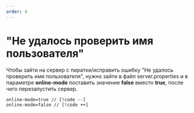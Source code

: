 ```yaml
---
order: 6
---
```


# "Не удалось проверить имя пользователя"

Чтобы зайти на сервер с пиратки/исправить ошибку "Не удалось проверить имя пользователя", нужно зайти в файл server.properties и в параметре **online-mode** поставить значение **false** вместо **true**, после чего перезапустить сервер.

```properties
online-mode=true // [!code --]
online-mode=false // [!code ++]
```